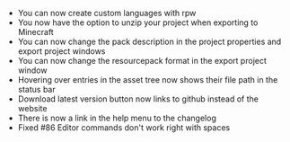 - You can now create custom languages with rpw
- You now have the option to unzip your project when exporting to Minecraft
- You can now change the pack description in the project properties and export project windows
- You can now change the resourcepack format in the export project window
- Hovering over entries in the asset tree now shows their file path in the status bar
- Download latest version button now links to github instead of the website
- There is now a link in the help menu to the changelog
- Fixed #86 Editor commands don't work right with spaces
